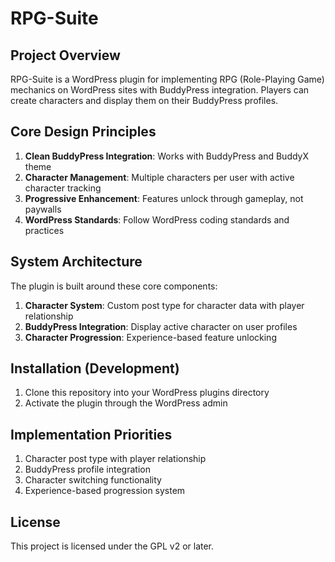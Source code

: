 # RPG-Suite

## Project Overview

RPG-Suite is a WordPress plugin for implementing RPG (Role-Playing Game) mechanics on WordPress sites with BuddyPress integration. Players can create characters and display them on their BuddyPress profiles.

## Core Design Principles

1. **Clean BuddyPress Integration**: Works with BuddyPress and BuddyX theme
2. **Character Management**: Multiple characters per user with active character tracking
3. **Progressive Enhancement**: Features unlock through gameplay, not paywalls
4. **WordPress Standards**: Follow WordPress coding standards and practices

## System Architecture

The plugin is built around these core components:

1. **Character System**: Custom post type for character data with player relationship
2. **BuddyPress Integration**: Display active character on user profiles
3. **Character Progression**: Experience-based feature unlocking

## Installation (Development)

1. Clone this repository into your WordPress plugins directory
2. Activate the plugin through the WordPress admin

## Implementation Priorities

1. Character post type with player relationship
2. BuddyPress profile integration
3. Character switching functionality
4. Experience-based progression system

## License

This project is licensed under the GPL v2 or later.